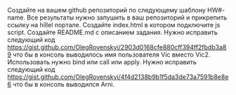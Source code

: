 Создайте на вашем github репозиторий по следующему шаблону HW#-name. Все результаты нужно запушить в ваш репозиторий и прикрепить ссылку на hillel портале.
Создайте index.html в котором подключите js script.
Создайте README.md с описанием задания.
Нужно исправить следующий код https://gist.github.com/OlegRovenskyi/2903d0168cfe880cff394ff2fbdb3a89 что бы в консоль выводилось имя пользователя Vic вместо Vic2. Использовать нужно bind или call или apply.
Нужно исправить следующий код https://gist.github.com/OlegRovenskyi/4f4d2138b9b1f5da3de73a7591b8e8e6 что бы в консоль выводился Arni.